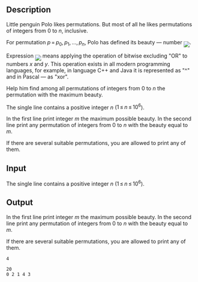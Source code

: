 ## Description

<div><p>Little penguin Polo likes permutations. But most of all he likes permutations of integers from <span class="tex-span">0</span> to <span class="tex-span"><i>n</i></span>, inclusive.</p><p>For permutation <span class="tex-span"><i>p</i> = <i>p</i><sub class="lower-index">0</sub>, <i>p</i><sub class="lower-index">1</sub>, ..., <i>p</i><sub class="lower-index"><i>n</i></sub></span>, Polo has defined its beauty — number <img align="middle" class="tex-formula" src="file://mRlafrtf.png" style="max-width: 100.0%;max-height: 100.0%;">.</p><p>Expression <img align="middle" class="tex-formula" src="file://pmsoFJK6.png" style="max-width: 100.0%;max-height: 100.0%;"> means applying the operation of bitwise excluding "OR" to numbers <span class="tex-span"><i>x</i></span> and <span class="tex-span"><i>y</i></span>. This operation exists in all modern programming languages, for example, in language <span class="tex-font-style-it">C++</span> and <span class="tex-font-style-it">Java</span> it is represented as "<span class="tex-font-style-tt">^</span>" and in <span class="tex-font-style-it">Pascal</span> — as "<span class="tex-font-style-tt">xor</span>".</p><p>Help him find among all permutations of integers from <span class="tex-span">0</span> to <span class="tex-span"><i>n</i></span> the permutation with the maximum beauty.</p></div><div class="input-specification"><p>The single line contains a positive integer <span class="tex-span"><i>n</i></span> (<span class="tex-span">1 ≤ <i>n</i> ≤ 10<sup class="upper-index">6</sup></span>).</p></div><div class="output-specification"><p>In the first line print integer <span class="tex-span"><i>m</i></span> the maximum possible beauty. In the second line print any permutation of integers from <span class="tex-span">0</span> to <span class="tex-span"><i>n</i></span> with the beauty equal to <span class="tex-span"><i>m</i></span>.</p><p>If there are several suitable permutations, you are allowed to print any of them.</p></div>

## Input

<p>The single line contains a positive integer <span class="tex-span"><i>n</i></span> (<span class="tex-span">1 ≤ <i>n</i> ≤ 10<sup class="upper-index">6</sup></span>).</p>

## Output

<p>In the first line print integer <span class="tex-span"><i>m</i></span> the maximum possible beauty. In the second line print any permutation of integers from <span class="tex-span">0</span> to <span class="tex-span"><i>n</i></span> with the beauty equal to <span class="tex-span"><i>m</i></span>.</p><p>If there are several suitable permutations, you are allowed to print any of them.</p>





```input1
4

```




```output1
20
0 2 1 4 3

```


